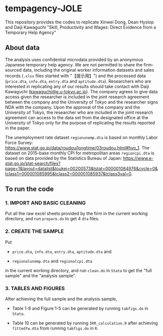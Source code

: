 # tempagency-JOLE

This repository provides the codes to replicate Xinwei Dong, Dean Hyslop and Daiji Kawaguchi "Skill, Productivity and Wages: Direct Evidence from a Temporary Help Agency"

## About data

The analysis uses confidential microdata provided by an anonymous Japanese temporary help agency. We are not permitted to share the firm-sourced data, including the original worker information datasets and sales records (`.xlsx` files started with "【提示用】") and the processed data  (`price.dta`, `info.dta`, `entry.dta` and `aptitude.dta`). Researchers who are interested in replicating any of our results should take contact with Daiji Kawaguchi ([kawaguchi@e.u-tokyo.ac.jp](mailto:kawaguchi@e.u-tokyo.ac.jp)). The company agrees to give data access given the researcher is included in the joint research agreement between the company and the University of Tokyo and the researcher signs NDA with the company. Upon the approval of the company and the University of Tokyo, the researcher who are included in the joint research agreement can access to the data set from the designated office at the University of Tokyo only for the purpose of replicating the results reported in the paper.

The unemployment rate dataset `regionunemp.dta` is based on monthly Labor Force Survey: <https://www.stat.go.jp/data/roudou/longtime/03roudou.html#hyo_1>. The dataset on 2015-base monthly CPI for metropolitan areas `regioncpi.dta` is based on data provided by the Statistics Bureau of Japan: <https://www.e-stat.go.jp/stat-search/files?page=1&layout=datalist&toukei=00200573&tstat=000001084976&cycle=0&tclass1=000001085995&tclass2=000001085937&tclass3val=0>.

## To run the code

### 1. IMPORT AND BASIC CLEANING

Put all the raw excel sheets provided by the firm in the current working directory, and run `prepare.do` to get 4 `dta` files.

### 2. CREATE THE SAMPLE

Put

- `price.dta`, `info.dta`, `entry.dta`, `aptitude.dta` and
  
- `regionalunemp.dta` and `regionalcpi.dta`
  

in the current working directory, and run `clean.do` in `Stata` to get the "full sample" and the "analysis sample".

### 3. TABLES AND FIGURES

After achieving the full sample and the analysis sample,

- Table 1-9 and Figure 1-5 can be generated by running `tabfigs.do` in `Stata`.
  
- Table 10 can be generated by running `IRR_calculation.R` after achieving `fittedfw.dta` from running `tabfigs.do` in `R`.
